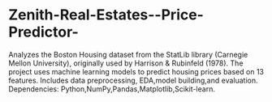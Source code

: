 # Zenith-Real-Estates--Price-Predictor-
Analyzes the Boston Housing dataset from the StatLib library (Carnegie Mellon University), originally used by Harrison &amp; Rubinfeld (1978). The project uses machine learning models to predict housing prices based on 13 features. Includes data preprocessing, EDA,model building,and evaluation. Dependencies: Python,NumPy,Pandas,Matplotlib,Scikit-learn.
